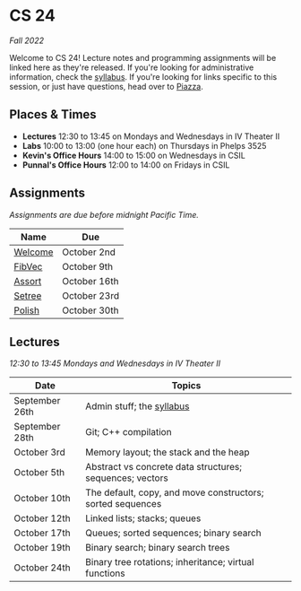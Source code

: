 # CS 24
_Fall 2022_

Welcome to CS 24!  Lecture notes and programming assignments will be linked here
as they're released. If you're looking for administrative information, check the
[syllabus](Syllabus.md).  If you're looking for links specific to this session,
or just have questions, head over to [Piazza](https://piazza.com/ucsb/fall2022/cs24).


## Places & Times

- **Lectures**  12:30 to 13:45 on Mondays and Wednesdays in IV Theater II
- **Labs**  10:00 to 13:00 (one hour each) on Thursdays in Phelps 3525
- **Kevin's Office Hours**  14:00 to 15:00 on Wednesdays in CSIL
- **Punnal's Office Hours**  12:00 to 14:00 on Fridays in CSIL


## Assignments

_Assignments are due before midnight Pacific Time._

| Name               | Due
|--------------------|-----
| [Welcome](welcome) | October  2nd
| [FibVec](fibvec)   | October  9th
| [Assort](assort)   | October 16th
| [Setree](setree)   | October 23rd
| [Polish](polish)   | October 30th


## Lectures

_12:30 to 13:45 Mondays and Wednesdays in IV Theater II_

| Date           | Topics
|----------------|--------
| September 26th | Admin stuff; the [syllabus](Syllabus.md)
| September 28th | Git; C++ compilation
| October    3rd | Memory layout; the stack and the heap
| October    5th | Abstract vs concrete data structures; sequences; vectors
| October   10th | The default, copy, and move constructors; sorted sequences
| October   12th | Linked lists; stacks; queues
| October   17th | Queues; sorted sequences; binary search
| October   19th | Binary search; binary search trees
| October   24th | Binary tree rotations; inheritance; virtual functions

